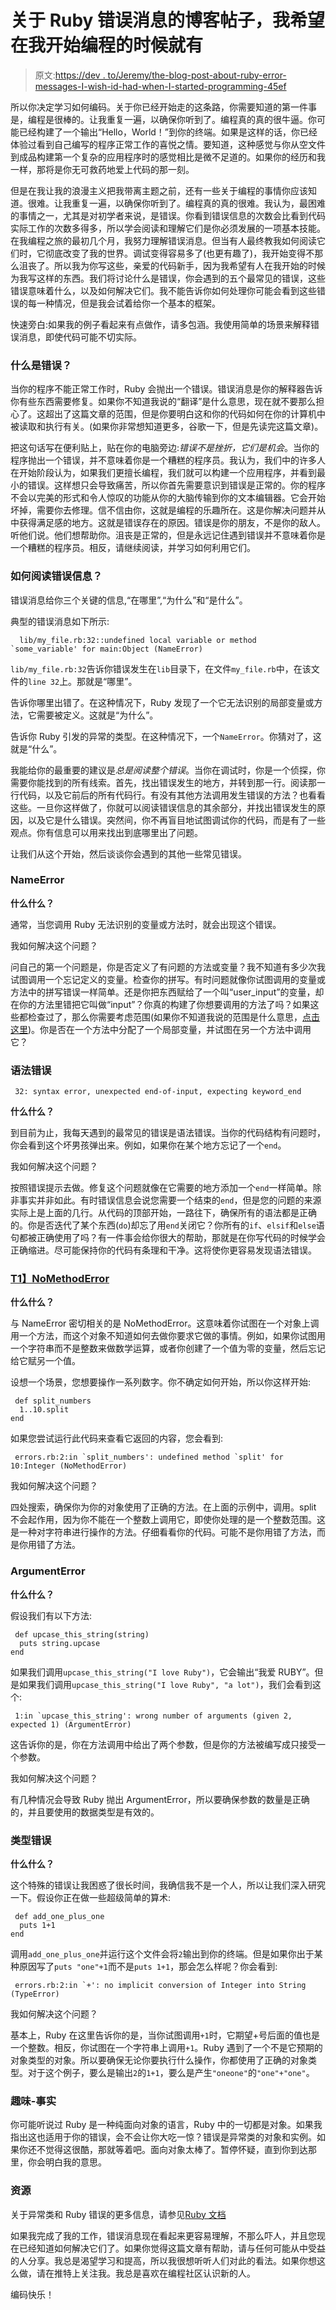 # 关于 Ruby 错误消息的博客帖子，我希望在我开始编程的时候就有

> 原文:[https://dev . to/Jeremy/the-blog-post-about-ruby-error-messages-I-wish-id-had-when-I-started-programming-45ef](https://dev.to/jeremy/the-blog-post-about-ruby-error-messages-i-wish-id-had-when-i-started-programming-45ef)

所以你决定学习如何编码。关于你已经开始走的这条路，你需要知道的第一件事是，编程是很棒的。让我重复一遍，以确保你听到了。编程真的真的很牛逼。你可能已经构建了一个输出“Hello，World！”到你的终端。如果是这样的话，你已经体验过看到自己编写的程序正常工作的喜悦之情。要知道，这种感觉与你从空文件到成品构建第一个复杂的应用程序时的感觉相比是微不足道的。如果你的经历和我一样，那将是你无可救药地爱上代码的那一刻。

但是在我让我的浪漫主义把我带离主题之前，还有一些关于编程的事情你应该知道。很难。让我重复一遍，以确保你听到了。编程真的真的很难。我认为，最困难的事情之一，尤其是对初学者来说，是错误。你看到错误信息的次数会比看到代码实际工作的次数多得多，所以学会阅读和理解它们是你必须发展的一项基本技能。在我编程之旅的最初几个月，我努力理解错误消息。但当有人最终教我如何阅读它们时，它彻底改变了我的世界。调试变得容易多了(也更有趣了)，我开始变得不那么沮丧了。所以我为你写这些，亲爱的代码新手，因为我希望有人在我开始的时候为我写这样的东西。我们将讨论什么是错误，你会遇到的五个最常见的错误，这些错误意味着什么，以及如何解决它们。我不能告诉你如何处理你可能会看到这些错误的每一种情况，但是我会试着给你一个基本的框架。

快速旁白:如果我的例子看起来有点做作，请多包涵。我使用简单的场景来解释错误消息，即使代码可能不切实际。

### [](#what-are-errors)什么是错误？

当你的程序不能正常工作时，Ruby 会抛出一个错误。错误消息是你的解释器告诉你有些东西需要修复。如果你不知道我说的“翻译”是什么意思，现在就不要那么担心了。这超出了这篇文章的范围，但是你要明白这和你的代码如何在你的计算机中被读取和执行有关。(如果你非常想知道更多，谷歌一下，但是先读完这篇文章)。

把这句话写在便利贴上，贴在你的电脑旁边:*错误不是挫折，它们是机会*。当你的程序抛出一个错误，并不意味着你是一个糟糕的程序员。我认为，我们中的许多人在开始阶段认为，如果我们更擅长编程，我们就可以构建一个应用程序，并看到最小的错误。这样想只会导致痛苦，所以你首先需要意识到错误是正常的。你的程序不会以完美的形式和令人惊叹的功能从你的大脑传输到你的文本编辑器。它会开始坏掉，需要你去修理。信不信由你，这就是编程的乐趣所在。这是你解决问题并从中获得满足感的地方。这就是错误存在的原因。错误是你的朋友，不是你的敌人。听他们说。他们想帮助你。沮丧是正常的，但是永远记住遇到错误并不意味着你是一个糟糕的程序员。相反，请继续阅读，并学习如何利用它们。

### 如何阅读错误信息？

错误消息给你三个关键的信息,“在哪里”,“为什么”和“是什么”。

典型的错误消息如下所示:

```
  lib/my_file.rb:32::undefined local variable or method `some_variable' for main:Object (NameError) 

```

`lib/my_file.rb:32`告诉你错误发生在`lib`目录下，在文件`my_file.rb`中，在该文件的`line 32`上。那就是“哪里”。

告诉你哪里出错了。在这种情况下，Ruby 发现了一个它无法识别的局部变量或方法，它需要被定义。这就是“为什么”。

告诉你 Ruby 引发的异常的类型。在这种情况下，一个`NameError`。你猜对了，这就是“什么”。

我能给你的最重要的建议是*总是阅读整个错误*。当你在调试时，你是一个侦探，你需要你能找到的所有线索。首先，找出错误发生的地方，并转到那一行。阅读那一行代码，以及它前后的所有代码行。有没有其他方法调用发生错误的方法？也看看这些。一旦你这样做了，你就可以阅读错误信息的其余部分，并找出错误发生的原因，以及它是什么错误。突然间，你不再盲目地试图调试你的代码，而是有了一些观点。你有信息可以用来找出到底哪里出了问题。

让我们从这个开始，然后谈谈你会遇到的其他一些常见错误。

### [](#nameerror)NameError

**什么什么？**

通常，当您调用 Ruby 无法识别的变量或方法时，就会出现这个错误。

我如何解决这个问题？

问自己的第一个问题是，你是否定义了有问题的方法或变量？我不知道有多少次我试图调用一个忘记定义的变量。检查你的拼写。有时问题就像你试图调用的变量或方法中的拼写错误一样简单。还是你把东西赋给了一个叫“user_input”的变量，却在你的方法里错把它叫做“input”？你真的构建了你想要调用的方法了吗？如果这些都检查过了，那么你需要考虑范围(如果你不知道我说的范围是什么意思，[点击这里](http://ruby-for-beginners.rubymonstas.org/writing_methods/scopes.html))。你是否在一个方法中分配了一个局部变量，并试图在另一个方法中调用它？

### [](#syntaxerror)语法错误

```
 32: syntax error, unexpected end-of-input, expecting keyword_end 

```

**什么什么？**

到目前为止，我每天遇到的最常见的错误是语法错误。当你的代码结构有问题时，你会看到这个坏男孩弹出来。例如，如果你在某个地方忘记了一个`end`。

我如何解决这个问题？

按照错误提示去做。修复这个问题就像在它需要的地方添加一个`end`一样简单。除非事实并非如此。有时错误信息会说您需要一个结束的`end`，但是您的问题的来源实际上是上面的几行。从代码的顶部开始，一路往下，确保所有的语法都是正确的。你是否迭代了某个东西(`do`)却忘了用`end`关闭它？你所有的`if`、`elsif`和`else`语句都被正确使用了吗？有一件事会给你很大的帮助，那就是在你写代码的时候学会正确缩进。尽可能保持你的代码有条理和干净。这将使你更容易发现语法错误。

### [T1】NoMethodError](#nomethoderror)

**什么什么？**

与 NameError 密切相关的是 NoMethodError。这意味着你试图在一个对象上调用一个方法，而这个对象不知道如何去做你要求它做的事情。例如，如果你试图用一个字符串而不是整数来做数学运算，或者你创建了一个值为零的变量，然后忘记给它赋另一个值。

设想一个场景，您想要操作一系列数字。你不确定如何开始，所以你这样开始:

```
 def split_numbers 
  1..10.split
end 

```

如果您尝试运行此代码来查看它返回的内容，您会看到:

```
 errors.rb:2:in `split_numbers': undefined method `split' for 10:Integer (NoMethodError) 

```

我如何解决这个问题？

四处搜索，确保你为你的对象使用了正确的方法。在上面的示例中，调用。split 不会起作用，因为你不能在一个整数上调用它，即使你处理的是一个整数范围。这是一种对字符串进行操作的方法。仔细看看你的代码。可能不是你用错了方法，而是你用错了方法。

### [](#argumenterror)ArgumentError

**什么什么？**

假设我们有以下方法:

```
 def upcase_this_string(string)
  puts string.upcase
end 

```

如果我们调用`upcase_this_string("I love Ruby")`，它会输出“我爱 RUBY”。但是如果我们调用`upcase_this_string("I love Ruby", "a lot")`，我们会看到这个:

```
 1:in `upcase_this_string': wrong number of arguments (given 2, expected 1) (ArgumentError) 

```

这告诉你的是，你在方法调用中给出了两个参数，但是你的方法被编写成只接受一个参数。

我如何解决这个问题？

有几种情况会导致 Ruby 抛出 ArgumentError，所以要确保参数的数量是正确的，并且要使用的数据类型是有效的。

### [](#typeerror)类型错误

**什么什么？**

这个特殊的错误让我困惑了很长时间，我确信我不是一个人，所以让我们深入研究一下。假设你正在做一些超级简单的算术:

```
 def add_one_plus_one
  puts 1+1
end 

```

调用`add_one_plus_one`并运行这个文件会将`2`输出到你的终端。但是如果你出于某种原因写了`puts "one"+1`而不是`puts 1+1`，那会怎么样呢？你会看到:

```
 errors.rb:2:in `+': no implicit conversion of Integer into String (TypeError) 

```

我如何解决这个问题？

基本上，Ruby 在这里告诉你的是，当你试图调用`+1`时，它期望+号后面的值也是一个整数。相反，你试图在一个字符串上调用`+1`。Ruby 遇到了一个不是它预期的对象类型的对象。所以要确保无论你要执行什么操作，你都使用了正确的对象类型。对于这个例子，要么是输出`2`的`1+1`，要么是产生`"oneone"`的`"one"+"one"`。

### [](#funfact)趣味-事实

你可能听说过 Ruby 是一种纯面向对象的语言，Ruby 中的一切都是对象。如果我指出这也适用于你的错误，会不会让你大吃一惊？错误是异常类的对象和实例。如果你还不觉得这很酷，那就等着吧。面向对象太棒了。暂停怀疑，直到你到达那里，你会明白我的意思。

### [](#resources)资源

关于异常类和 Ruby 错误的更多信息，请参见[Ruby 文档](https://ruby-doc.org/core-2.2.0/Exception.html)

如果我完成了我的工作，错误消息现在看起来更容易理解，不那么吓人，并且您现在已经知道如何解决它们了。如果你觉得这篇文章有帮助，请与任何可能从中受益的人分享。我总是渴望学习和提高，所以我很想听听人们对此的看法。如果你想这么做，请在推特上关注我。我总是喜欢在编程社区认识新的人。

编码快乐！